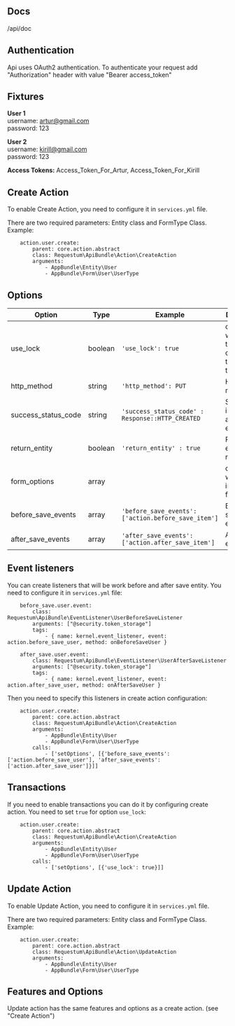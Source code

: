 Docs
--------
/api/doc

Authentication
--------------
Api uses OAuth2 authentication. To authenticate your request add "Authorization" header with value "Bearer access_token"

Fixtures
--------
**User 1**\
   username: artur@gmail.com\
   password: 123

**User 2**\
   username: kirill@gmail.com\
   password: 123
   
**Access Tokens:** Access_Token_For_Artur, Access_Token_For_Kirill

Create Action
-------------

To enable Create Action, you need to configure it in `services.yml` file.

There are two required parameters: Entity class and FormType Class.
Example:

```
    action.user.create:
        parent: core.action.abstract
        class: Requestum\ApiBundle\Action\CreateAction
        arguments:
            - AppBundle\Entity\User
            - AppBundle\Form\User\UserType
```


## Options

 | Option                | Type      | Example                                           | Description                                           |
 | ----------------------| --------  |---------------------------------------------------|-------------------------------------------------------|
 | use_lock              | boolean   |`'use_lock': true`                                 |option which gives the opportunity to use transactions |
 | http_method           | string    |`'http_method': PUT`                               |HTTP method                                            |
 | success_status_code   | string    |`'success_status_code' : Response::HTTP_CREATED`   |Status that is returned after execution                |
 | return_entity         | boolean   |`'return_entity' : true`                           |Result entity in response                              |
 | form_options          | array     |                                                   |options that will be used in building form             |
 | before_save_events    | array     |`'before_save_events': ['action.before_save_item']`|Before submit events                                   |
 | after_save_events     | array     |`'after_save_events': ['action.after_save_item']`  |After submit events                                    |


## Event listeners

You can create listeners that will be work before and after save entity.
You need to configure it in `services.yml` file:
```
    before_save.user.event:
        class: Requestum\ApiBundle\EventListener\UserBeforeSaveListener
        arguments: ["@security.token_storage"]
        tags:
            - { name: kernel.event_listener, event: action.before_save_user, method: onBeforeSaveUser }

    after_save.user.event:
        class: Requestum\ApiBundle\EventListener\UserAfterSaveListener
        arguments: ["@security.token_storage"]
        tags:
            - { name: kernel.event_listener, event: action.after_save_user, method: onAfterSaveUser }

```
Then you need to specify this listeners in create action configuration:
```
    action.user.create:
        parent: core.action.abstract
        class: Requestum\ApiBundle\Action\CreateAction
        arguments:
            - AppBundle\Entity\User
            - AppBundle\Form\User\UserType
        calls:
            - ['setOptions', [{'before_save_events': ['action.before_save_user'], 'after_save_events': ['action.after_save_user']}]]
```

## Transactions

If you need to enable transactions you can do it by configuring create action.
You need to set `true` for option `use_lock`:
```
    action.user.create:
        parent: core.action.abstract
        class: Requestum\ApiBundle\Action\CreateAction
        arguments:
            - AppBundle\Entity\User
            - AppBundle\Form\User\UserType
        calls:
            - ['setOptions', [{'use_lock': true}]]
```

Update Action
-------------

To enable Update Action, you need to configure it in `services.yml` file.

There are two required parameters: Entity class and FormType Class.
Example:

```
    action.user.create:
        parent: core.action.abstract
        class: Requestum\ApiBundle\Action\UpdateAction
        arguments:
            - AppBundle\Entity\User
            - AppBundle\Form\User\UserType
```


## Features and Options

Update action has the same features and options as a create action. (see "Create Action")